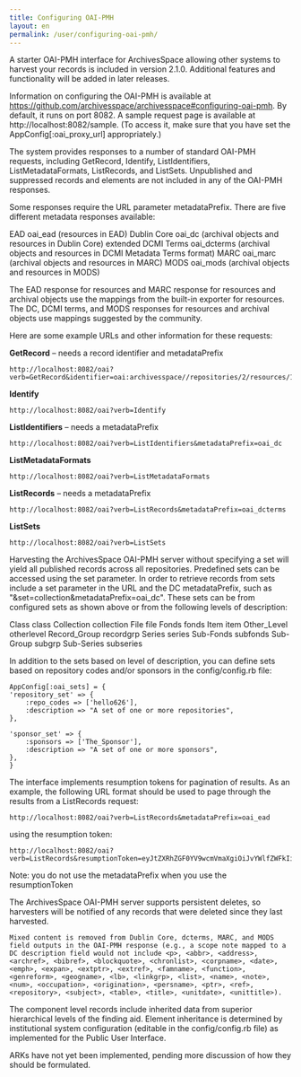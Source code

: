 ```yaml
---
title: Configuring OAI-PMH 
layout: en
permalink: /user/configuring-oai-pmh/ 
---
```


A starter OAI-PMH interface for ArchivesSpace allowing other systems to harvest your records is included in version 2.1.0. Additional features and functionality will be added in later releases.

Information on configuring the OAI-PMH is available at https://github.com/archivesspace/archivesspace#configuring-oai-pmh. By default, it runs on port 8082. A sample request page is available at http://localhost:8082/sample. (To access it, make sure that you have set the AppConfig[:oai_proxy_url] appropriately.)

The system provides responses to a number of standard OAI-PMH requests, including GetRecord, Identify, ListIdentifiers, ListMetadataFormats, ListRecords, and ListSets. Unpublished and suppressed records and elements are not included in any of the OAI-PMH responses.

Some responses require the URL parameter metadataPrefix. There are five different metadata responses available:

  EAD	                  oai_ead (resources in EAD)
  Dublin Core	          oai_dc (archival objects and resources in Dublin Core)
  extended DCMI Terms	  oai_dcterms (archival objects and resources in DCMI Metadata Terms format)
  MARC	                oai_marc (archival objects and resources in MARC)
  MODS	                oai_mods (archival objects and resources in MODS)

The EAD response for resources and MARC response for resources and archival objects use the mappings from the built-in exporter for resources. The DC, DCMI terms, and MODS responses for resources and archival objects use mappings suggested by the community.

Here are some example URLs and other information for these requests:

**GetRecord** – needs a record identifier and metadataPrefix

  	http://localhost:8082/oai?verb=GetRecord&identifier=oai:archivesspace//repositories/2/resources/138&metadataPrefix=oai_ead

**Identify**

  	http://localhost:8082/oai?verb=Identify

**ListIdentifiers** – needs a metadataPrefix

  	http://localhost:8082/oai?verb=ListIdentifiers&metadataPrefix=oai_dc

**ListMetadataFormats**

  	http://localhost:8082/oai?verb=ListMetadataFormats

**ListRecords** – needs a metadataPrefix

	http://localhost:8082/oai?verb=ListRecords&metadataPrefix=oai_dcterms

**ListSets**

	http://localhost:8082/oai?verb=ListSets

Harvesting the ArchivesSpace OAI-PMH server without specifying a set will yield all published records across all repositories.
Predefined sets can be accessed using the set parameter. In order to retrieve records from sets include a set parameter in the URL and the DC metadataPrefix, such as "&set=collection&metadataPrefix=oai_dc". These sets can be from configured sets as shown above or from the following levels of description:

  Class	      class
  Collection	collection
  File	      file
  Fonds	      fonds
  Item	      item
  Other_Level	otherlevel
  Record_Group	recordgrp
  Series	    series
  Sub-Fonds	  subfonds
  Sub-Group	  subgrp
  Sub-Series	 subseries

In addition to the sets based on level of description, you can define sets based on repository codes and/or sponsors in the config/config.rb file:

	AppConfig[:oai_sets] = {
  	'repository_set' => {
    	:repo_codes => ['hello626'],
    	:description => "A set of one or more repositories",
  	},

  	'sponsor_set' => {
    	:sponsors => ['The_Sponsor'],
    	:description => "A set of one or more sponsors",
  	},
	}

The interface implements resumption tokens for pagination of results. As an example, the following URL format should be used to page through the results from a ListRecords request:

  	http://localhost:8082/oai?verb=ListRecords&metadataPrefix=oai_ead

using the resumption token:

  	http://localhost:8082/oai?verb=ListRecords&resumptionToken=eyJtZXRhZGF0YV9wcmVmaXgiOiJvYWlfZWFkIiwiZnJvbSI6IjE5NzAtMDEtMDEgMDA6MDA6MDAgVVRDIiwidW50aWwiOiIyMDE3LTA3LTA2IDE3OjEwOjQxIFVUQyIsInN0YXRlIjoicHJvZHVjaW5nX3JlY29yZHMiLCJsYXN0X2RlbGV0ZV9pZCI6MCwicmVtYWluaW5nX3R5cGVzIjp7IlJlc291cmNlIjoxfSwiaXNzdWVfdGltZSI6MTQ5OTM2MTA0Mjc0OX0=

Note: you do not use the metadataPrefix when you use the resumptionToken

The ArchivesSpace OAI-PMH server supports persistent deletes, so harvesters will be notified of any records that were deleted since
they last harvested.

```Mixed content is removed from Dublin Core, dcterms, MARC, and MODS field outputs in the OAI-PMH response (e.g., a scope note mapped to a DC description field would not include <p>, <abbr>, <address>, <archref>, <bibref>, <blockquote>, <chronlist>, <corpname>, <date>, <emph>, <expan>, <extptr>, <extref>, <famname>, <function>, <genreform>, <geogname>, <lb>, <linkgrp>, <list>, <name>, <note>, <num>, <occupation>, <origination>, <persname>, <ptr>, <ref>, <repository>, <subject>, <table>, <title>, <unitdate>, <unittitle>).```

The component level records include inherited data from superior hierarchical levels of the finding aid. Element inheritance is determined by institutional system configuration (editable in the config/config.rb file) as implemented for the Public User Interface. 

ARKs have not yet been implemented, pending more discussion of how they should be formulated.


